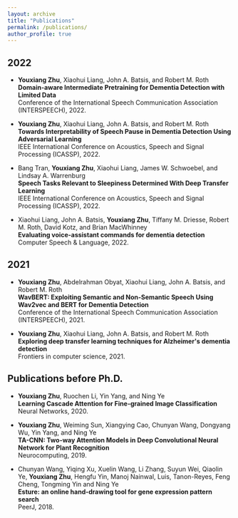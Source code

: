 ```yaml
---
layout: archive
title: "Publications"
permalink: /publications/
author_profile: true
---
```


## 2022

- __Youxiang Zhu__, Xiaohui Liang, John A. Batsis, and Robert M. Roth  
**Domain-aware Intermediate Pretraining for Dementia Detection with Limited Data**  
Conference of the International Speech Communication Association (INTERSPEECH), 2022.  

- __Youxiang Zhu__, Xiaohui Liang, John A. Batsis, and Robert M. Roth  
**Towards Interpretability of Speech Pause in Dementia Detection Using Adversarial Learning**  
IEEE International Conference on Acoustics, Speech and Signal Processing (ICASSP), 2022.  

- Bang Tran, __Youxiang Zhu__, Xiaohui Liang, James W. Schwoebel, and Lindsay A. Warrenburg  
**Speech Tasks Relevant to Sleepiness Determined With Deep Transfer Learning**  
IEEE International Conference on Acoustics, Speech and Signal Processing (ICASSP), 2022.  

- Xiaohui Liang, John A. Batsis, __Youxiang Zhu__, Tiffany M. Driesse, Robert M. Roth, David Kotz, and Brian MacWhinney  
**Evaluating voice-assistant commands for dementia detection**  
Computer Speech \& Language, 2022.  

## 2021

- __Youxiang Zhu__, Abdelrahman Obyat, Xiaohui Liang, John A. Batsis, and Robert M. Roth  
**WavBERT: Exploiting Semantic and Non-Semantic Speech Using Wav2vec and BERT for Dementia Detection**  
Conference of the International Speech Communication Association (INTERSPEECH), 2021.  

- __Youxiang Zhu__, Xiaohui Liang, John A. Batsis, and Robert M. Roth  
**Exploring deep transfer learning techniques for Alzheimer's dementia detection**  
Frontiers in computer science, 2021.  


## Publications before Ph.D.

- __Youxiang Zhu__, Ruochen Li, Yin Yang, and Ning Ye  
**Learning Cascade Attention for Fine-grained Image Classification**  
Neural Networks, 2020.  

- __Youxiang Zhu__, Weiming Sun, Xiangying Cao, Chunyan Wang, Dongyang Wu, Yin Yang, and Ning Ye  
**TA-CNN: Two-way Attention Models in Deep Convolutional Neural Network for Plant Recognition**  
Neurocomputing, 2019.  

- Chunyan Wang, Yiqing Xu, Xuelin Wang, Li Zhang, Suyun Wei, Qiaolin Ye, __Youxiang Zhu__, Hengfu Yin, Manoj Nainwal, Luis, Tanon-Reyes, Feng Cheng, Tongming Yin and Ning Ye  
**Esture: an online hand-drawing tool for gene expression pattern search**  
PeerJ, 2018.  
